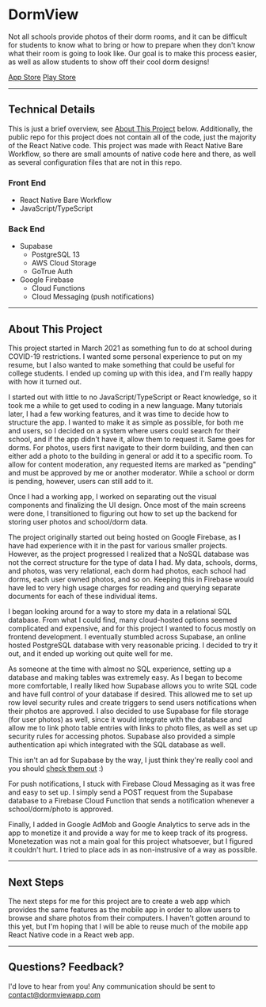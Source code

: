 # DormView

Not all schools provide photos of their dorm rooms, and it can be difficult for students to know what to bring or how to prepare when they don't know what their room is going to look like. Our goal is to make this process easier, as well as allow students to show off their cool dorm designs!

[App Store](https://apps.apple.com/us/app/dormview/id1581697184)
[Play Store](https://play.google.com/store/apps/details?id=com.jgfino.dormview)

---

## Technical Details

This is just a brief overview, see [About This Project](#about-this-project) below. Additionally, the public repo for this project does not contain all of the code, just the majority of the React Native code. This project was made with React Native Bare Workflow, so there are small amounts of native code here and there, as well as several configuration files that are not in this repo.

### Front End

- React Native Bare Workflow
- JavaScript/TypeScript

### Back End

- Supabase
  - PostgreSQL 13
  - AWS Cloud Storage
  - GoTrue Auth
- Google Firebase
  - Cloud Functions
  - Cloud Messaging (push notifications)

---

## About This Project

This project started in March 2021 as something fun to do at school during COVID-19 restrictions. I wanted some personal experience to put on my resume, but I also wanted to make something that could be useful for college students. I ended up coming up with this idea, and I'm really happy with how it turned out.

I started out with little to no JavaScript/TypeScript or React knowledge, so it took me a while to get used to coding in a new language. Many tutorials later, I had a few working features, and it was time to decide how to structure the app. I wanted to make it as simple as possible, for both me and users, so I decided on a system where users could search for their school, and if the app didn't have it, allow them to request it. Same goes for dorms. For photos, users first navigate to their dorm building, and then can either add a photo to the building in general or add it to a specific room. To allow for content moderation, any requested items are marked as "pending" and must be approved by me or another moderator. While a school or dorm is pending, however, users can still add to it.

Once I had a working app, I worked on separating out the visual components and finalizing the UI design. Once most of the main screens were done, I transitioned to figuring out how to set up the backend for storing user photos and school/dorm data.

The project originally started out being hosted on Google Firebase, as I have had experience with it in the past for various smaller projects. However, as the project progressed I realized that a NoSQL database was not the correct structure for the type of data I had. My data, schools, dorms, and photos, was very relational, each dorm had photos, each school had dorms, each user owned photos, and so on. Keeping this in Firebase would have led to very high usage charges for reading and querying separate documents for each of these individual items.

I began looking around for a way to store my data in a relational SQL database. From what I could find, many cloud-hosted options seemed complicated and expensive, and for this project I wanted to focus mostly on frontend development. I eventually stumbled across Supabase, an online hosted PostgreSQL database with very reasonable pricing. I decided to try it out, and it ended up working out quite well for me.

As someone at the time with almost no SQL experience, setting up a database and making tables was extremely easy. As I began to become more comfortable, I really liked how Supabase allows you to write SQL code and have full control of your database if desired. This allowed me to set up row level security rules and create triggers to send users notifications when their photos are approved. I also decided to use Supabase for file storage (for user photos) as well, since it would integrate with the database and allow me to link photo table entries with links to photo files, as well as set up security rules for accessing photos. Supabase also provided a simple authentication api which integrated with the SQL database as well.

This isn't an ad for Supabase by the way, I just think they're really cool and you should [check them out](https://supabase.com) :)

For push notifications, I stuck with Firebase Cloud Messaging as it was free and easy to set up. I simply send a POST request from the Supabase database to a Firebase Cloud Function that sends a notification whenever a school/dorm/photo is approved.

Finally, I added in Google AdMob and Google Analytics to serve ads in the app to monetize it and provide a way for me to keep track of its progress. Monetezation was not a main goal for this project whatsoever, but I figured it couldn't hurt. I tried to place ads in as non-instrusive of a way as possible.

---

## Next Steps

The next steps for me for this project are to create a web app which provides the same features as the mobile app in order to allow users to browse and share photos from their computers. I haven't gotten around to this yet, but I'm hoping that I will be able to reuse much of the mobile app React Native code in a React web app.

---

## Questions? Feedback?

I'd love to hear from you! Any communication should be sent to contact@dormviewapp.com
